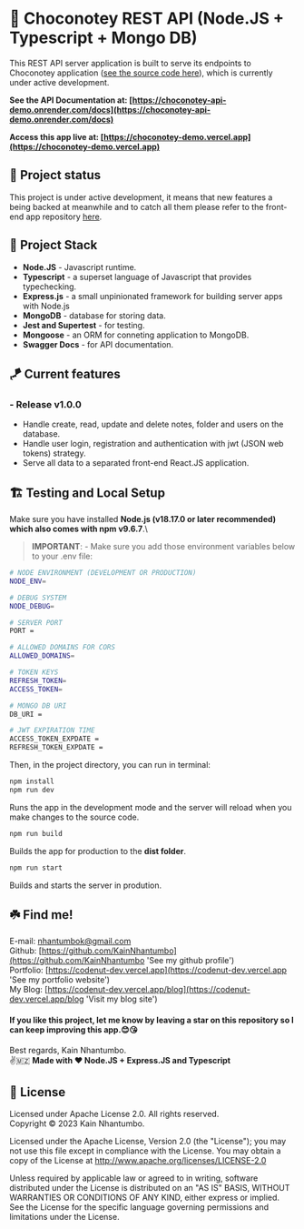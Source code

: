 #  🌟 Choconotey REST API (Node.JS + Typescript + Mongo DB)

This REST API server application is built to serve its endpoints to Choconotey application ([see the source code here](https://github.com/KainNhantumbo/notes-api)), which is currently under active development.

**See the API Documentation at: [https://choconotey-api-demo.onrender.com/docs](https://choconotey-api-demo.onrender.com/docs)**

**Access this app live at: [https://choconotey-demo.vercel.app](https://choconotey-demo.vercel.app)**

## 🌠 Project status

This project is under active development, it means that new features a being backed at meanwhile and to catch all them please refer to the front-end app repository [here](https://github.com/KainNhantumbo/notes-app).

## 🐾 Project Stack

- **Node.JS** - Javascript runtime.
- **Typescript** - a superset language of Javascript that provides typechecking.
- **Express.js** - a small unpinionated framework for building server apps with Node.js
- **MongoDB** - database for storing data.
- **Jest and Supertest** - for testing.
- **Mongoose** - an ORM for conneting application to MongoDB.
- **Swagger Docs** - for API documentation.

## 🪁 Current features

### - Release v1.0.0

- Handle create, read, update and delete notes, folder and users on the database.
- Handle user login, registration and authentication with jwt (JSON web tokens) strategy.
- Serve all data to a separated front-end React.JS application.

## 🏗️ Testing and Local Setup

Make sure you have installed **Node.js (v18.17.0 or later recommended) which also comes with npm v9.6.7**.\

> **IMPORTANT**: - Make sure you add those environment variables below to your .env file:

```bash
# NODE ENVIRONMENT (DEVELOPMENT OR PRODUCTION)
NODE_ENV=

# DEBUG SYSTEM
NODE_DEBUG=

# SERVER PORT
PORT =

# ALLOWED DOMAINS FOR CORS
ALLOWED_DOMAINS=

# TOKEN KEYS
REFRESH_TOKEN=
ACCESS_TOKEN=

# MONGO DB URI
DB_URI =

# JWT EXPIRATION TIME
ACCESS_TOKEN_EXPDATE = 
REFRESH_TOKEN_EXPDATE =
```
Then, in the project directory, you can run in terminal:

```bash
npm install 
npm run dev
```

Runs the app in the development mode and the server will reload when you make changes to the source code.

```bash
npm run build
```

Builds the app for production to the **dist folder**.

```bash
npm run start
```

Builds and starts the server in prodution.

## ☘️  Find me!

E-mail: [nhantumbok@gmail.com](nhantumbok@gmail.com 'Send an e-mail')\
Github: [https://github.com/KainNhantumbo](https://github.com/KainNhantumbo 'See my github profile')  
Portfolio: [https://codenut-dev.vercel.app](https://codenut-dev.vercel.app 'See my portfolio website')\
My Blog: [https://codenut-dev.vercel.app/blog](https://codenut-dev.vercel.app/blog 'Visit my blog site')

#### If you like this project, let me know by leaving a star on this repository so I can keep improving this app.😊😘

Best regards, Kain Nhantumbo.\
✌️🇲🇿 **Made with ❤ Node.JS + Express.JS and Typescript**

## 📜 License

Licensed under Apache License 2.0. All rights reserved.\
Copyright &copy; 2023 Kain Nhantumbo.

Licensed under the Apache License, Version 2.0 (the "License"); you may not use this file except in compliance with the License. You may obtain a copy of the License at http://www.apache.org/licenses/LICENSE-2.0

Unless required by applicable law or agreed to in writing, software distributed under the License is distributed on an "AS IS" BASIS, WITHOUT WARRANTIES OR CONDITIONS OF ANY KIND, either express or implied. See the License for the specific language governing permissions and limitations under the License.
